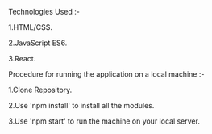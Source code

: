 Technologies Used :-

1.HTML/CSS.

2.JavaScript ES6.

3.React.

Procedure for running the application on a local machine :-

1.Clone Repository.

2.Use 'npm install' to install all the modules.

3.Use 'npm start' to run the machine on your local server.

